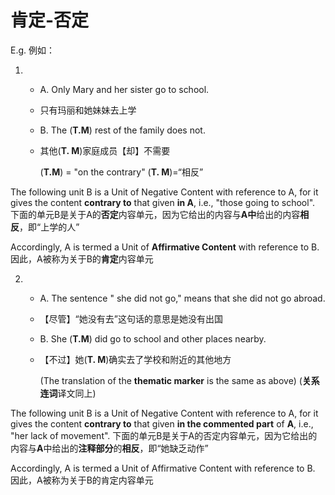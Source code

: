# 肯定-否定
E.g. 例如：

1. 
   - A. Only Mary and her sister go to school.
   - 只有玛丽和她妹妹去上学
   - B. The (**T.M**) rest of the family does not.
   - 其他(**T. M**)家庭成员【却】不需要

       (**T.M**) = "on the contrary"
       (**T. M**)=“相反”

The following unit B is a Unit of Negative Content with reference to A, for it gives the content **contrary to** that given **in A**, i.e., "those going to school".
下面的单元B是关于A的**否定**内容单元，因为它给出的内容与**A中**给出的内容**相反**，即“上学的人”

Accordingly, A is termed a Unit of **Affirmative Content** with reference to B.
因此，A被称为关于B的**肯定**内容单元

2. 
   - A. The sentence " she did not go," means that she did not go abroad.
   - 【尽管】“她没有去”这句话的意思是她没有出国
   - B. She (**T.M**) did go to school and other places nearby.
   - 【不过】她(**T. M**)确实去了学校和附近的其他地方

       (The translation of the **thematic marker** is the same as above)
       (**关系连词**译文同上)

The following unit B is a Unit of Negative Content with reference to A, for it gives the content **contrary to** that given **in the commented part** of **A**, i.e., "her lack of movement".
下面的单元B是关于A的否定内容单元，因为它给出的内容与**A**中给出的**注释部分**的**相反**，即“她缺乏动作”

Accordingly, A is termed a Unit of Affirmative Content with reference to B.
因此，A被称为关于B的肯定内容单元